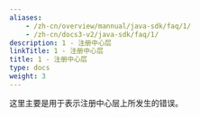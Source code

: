 ```yaml
---
aliases:
    - /zh-cn/overview/mannual/java-sdk/faq/1/
    - /zh-cn/docs3-v2/java-sdk/faq/1/
description: 1 - 注册中心层
linkTitle: 1 - 注册中心层
title: 1 - 注册中心层
type: docs
weight: 3
---
```







这里主要是用于表示注册中心层上所发生的错误。
